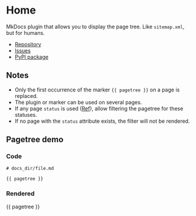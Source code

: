 # Home

MkDocs plugin that allows you to display the page tree. Like `sitemap.xml`, but for humans.

- [Repository](https://github.com/tombreit/mkdocs-pagetree-plugin)
- [Issues](https://github.com/tombreit/mkdocs-pagetree-plugin/issues)
- [PyPI package](https://pypi.org/project/mkdocs-pagetree-plugin/)

## Notes

- Only the first occurrence of the marker <code>&#123;&#123; pagetree &#125;&#125;</code> on a page is replaced.
- The plugin or marker can be used on several pages.
- If any page `status` is used ([Ref](https://squidfunk.github.io/mkdocs-material/reference/#setting-the-page-status)), allow filtering the pagetree for these statuses.
- If no page with the `status` attribute exists, the filter will not be rendered.

## Pagetree demo

### Code

<pre><code># docs_dir/file.md

&#123;&#123; pagetree &#125;&#125;
</code></pre>

### Rendered

{{ pagetree }}
